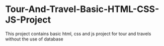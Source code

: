 # Tour-And-Travel-Basic-HTML-CSS-JS-Project
This project contains basic html, css and js project for tour and travels without the use of database
